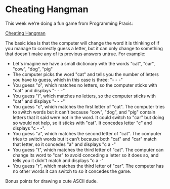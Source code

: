 # Cheating Hangman #

This week we're doing a fun game from Programming Praxis: 

[Cheating Hangman](https://programmingpraxis.com/2011/12/27/cheating-hangman/)

The basic idea is that the computer will change the word it is thinking of if you manage to
correctly guess a letter, but it can only change to something that doesn't make any of its previous
answers untrue. For example:

- Let's imagine we have a small dictionary with the words "cat", "car", "cow", "dog", "pig"
- The computer picks the word "cat" and tells you the number of letters you have to guess, which in this case is three: "- - -"
- You guess "o", which matches no letters, so the computer sticks with "cat" and displays "- - -"
- You guess "i", which matches no letters, so the computer sticks with "cat" and displays "- - -"
- You guess "c", which matches the first letter of "cat". The computer tries to switch words but it can't because "cow", "dog", and "pig" contain letters that it said were not in the word. It could switch to "car" but doing so would not help, so it sticks with "cat". It concedes letter "c"  and displays "c - -".
- You guess "a", which matches the second letter of "cat". The computer tries to switch words but it can't because both "cat" and "car" match that letter, so it concedes "a" and displays "c a -"
- You guess "t", which matches the third letter of "cat". The computer can change its word to "car" to avoid conceding a letter so it does so, and tells you it didn't match and displays "c a -"
- You guess "r", which matches the third letter of "car". The computer has no other words it can switch to so it concedes the game.

Bonus points for drawing a cute ASCII dude.
